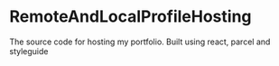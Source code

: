 # RemoteAndLocalProfileHosting

The source code for hosting my portfolio. Built using react, parcel and styleguide
